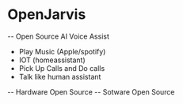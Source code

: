 # OpenJarvis
-- Open Source AI Voice Assist
- Play Music (Apple/spotify)
- IOT (homeassistant)
- Pick Up Calls and Do calls
- Talk like human assistant

-- Hardware Open Source
-- Sotware Open Source
